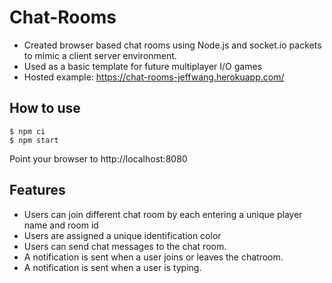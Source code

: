 # Chat-Rooms

- Created browser based chat rooms using Node.js and socket.io packets to mimic a client server environment. 
- Used as a basic template for future multiplayer I/O games 
- Hosted example: https://chat-rooms-jeffwang.herokuapp.com/

## How to use

```
$ npm ci
$ npm start
```

Point your browser to http://localhost:8080

## Features

- Users can join different chat room by each entering a unique player name and room id
- Users are assigned a unique identification color 
- Users can send chat messages to the chat room.
- A notification is sent when a user joins or leaves the chatroom.
- A notification is sent when a user is typing. 
